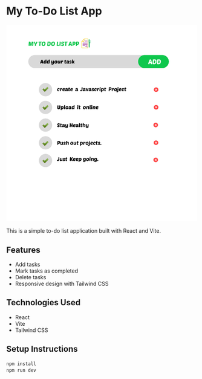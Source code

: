 # My To-Do List App

![Figma Design](./TODO-DESIGN.png)

This is a simple to-do list application built with React and Vite.

## Features

- Add tasks
- Mark tasks as completed
- Delete tasks
- Responsive design with Tailwind CSS

## Technologies Used

- React
- Vite
- Tailwind CSS

## Setup Instructions

```bash
npm install
npm run dev
